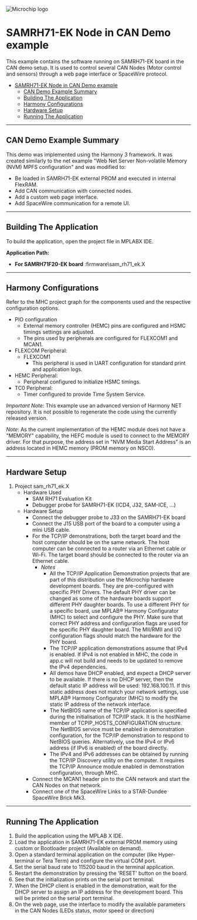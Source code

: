 ![Microchip logo](https://raw.githubusercontent.com/wiki/Microchip-MPLAB-Harmony/Microchip-MPLAB-Harmony.github.io/images/microchip_logo.png)

# SAMRH71-EK Node in CAN Demo example

This example contains the software running on SAMRH71-EK board in the CAN demo setup. It is used to control several CAN Nodes (Motor control and sensors) through a web page interface or SpaceWire protocol.

- [SAMRH71-EK Node in CAN Demo example](#samrh71-ek-node-in-can-demo-example)
  - [CAN Demo Example Summary](#can-demo-example-summary)
  - [Building The Application](#building-the-application)
  - [Harmony Configurations](#harmony-configurations)
  - [Hardware Setup](#hardware-setup)
  - [Running The Application](#running-the-application)

---

## CAN Demo Example Summary

This demo was implemented using the Harmony 3 framework. It was created similarly to the net example "Web Net Server Non-volatile Memory (NVM) MPFS configuration" and was modified to:
* Be loaded in SAMRH71-EK external PROM and executed in internal FlexRAM.
* Add CAN communication with connected nodes.
* Add a custom web page interface.
* Add SpaceWire communication for a remote UI.

---

## Building The Application 
To build the application, open the project file in MPLABX IDE.

**Application Path:**   
* **For SAMRH71F20-EK board** :firmware\sam_rh71_ek.X

---

## Harmony Configurations 

Refer to the MHC project graph for the components used and the respective configuration options.

* PIO configuration
    * External memory controller (HEMC) pins are configured and HSMC timings settings are adjusted.
    * The pins used by peripherals are configured for FLEXCOM1 and MCAN1.
* FLEXCOM Peripheral:
    * FLEXCOM1
        * This peripheral is used in UART configuration for standard print and application logs.
* HEMC Peripheral:
    * Peripheral configured to initialize HSMC timings.
* TC0 Peripheral:
    * Timer configured to provide Time System Service.

*Important Note*: This example use an advanced version of Harmony NET repository. It is not possible to regenerate the code using the currently released version.

*Note*: As the current implementation of the HEMC module does not have a "MEMORY" capability, the HEFC module is used to connect to the MEMORY driver. For that purpose, the address set in "NVM Media Start Address" is an address located in HEMC memory (PROM memory on NSC0).

---

## Hardware Setup

1. Project sam_rh71_ek.X
    * Hardware Used
        * SAM RH71 Evaluation Kit
        * Debugger probe for SAMRH71-EK (ICD4, J32, SAM-ICE, ...)
    * Hardware Setup
        * Connect the debugger probe to J33 on the SAMRH71-EK board
        * Connect the J15 USB port of the board to a computer using a mini USB cable.
        * For the TCP/IP demonstrations, both the target board and the host computer should be on the same network. The host computer can be connected to a router via an Ethernet cable or Wi-Fi. The target board should be connected to the router via an Ethernet cable.
            * *Notes*
                * All the TCP/IP Application Demonstration projects that are part of this distribution use the Microchip hardware development boards. They are pre-configured with specific PHY Drivers. The default PHY driver can be changed as some of the hardware boards support different PHY daughter boards. To use a different PHY for a specific board, use MPLAB® Harmony Configurator (MHC) to select and configure the PHY. Make sure that correct PHY address and configuration flags are used for the specific PHY daughter board. The MII/RMII and I/O configuration flags should match the hardware for the PHY board.
                * The TCP/IP application demonstrations assume that IPv4 is enabled. If IPv4 is not enabled in MHC, the code in app.c will not build and needs to be updated to remove the IPv4 dependencies.
                * All demos have DHCP enabled, and expect a DHCP server to be available. If there is no DHCP server, then the default static IP address will be used: 192.168.100.11. If this static address does not match your network settings, use MPLAB® Harmony Configurator (MHC) to modify the static IP address of the network interface.
                * The NetBIOS name of the TCP/IP application is specified during the initialisation of TCP/IP stack. It is the hostName member of TCPIP_HOSTS_CONFIGURATION structure. The NetBIOS service must be enabled in demonstration configuration, for the TCP/IP demonstration to respond to NetBIOS queries. Alternatively, use the IPv4 or IPv6 address (if IPv6 is enabled) of the board directly.
                * The IPv4 and IPv6 addresses can be obtained by running the TCP/IP Discovery utility on the computer. It requires the TCP/IP Announce module enabled in demonstration configuration, through MHC.
        * Connect the MCAN1 header pin to the CAN network and start the CAN Nodes on that network.
        * Connect one of the SpaceWire Links to a STAR-Dundee SpaceWire Brick Mk3. 

---

## Running The Application

1. Build the application using the MPLAB X IDE.
2. Load the application in SAMRH71-EK external PROM memory using custom or Bootloader project (Available on demand).
3. Open a standard terminal application on the computer (like Hyper-terminal or Tera Term) and configure the virtual COM port.
4. Set the serial baud rate to 115200 baud in the terminal application.
5. Restart the demonstration by pressing the 'RESET' button on the board.
6. See that the initialization prints on the serial port terminal.
7. When the DHCP client is enabled in the demonstration, wait for the DHCP server to assign an IP address for the development board. This will be printed on the serial port terminal.
8. On the web page, use the interface to modify the available parameters in the CAN Nodes (LEDs status, motor speed or direction)